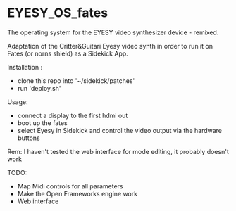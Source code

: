 # EYESY_OS_fates

The operating system for the EYESY video synthesizer device - remixed.

Adaptation of the Critter&Guitari Eyesy video synth in order to run it on Fates (or norns shield) as a Sidekick App.

Installation :
 - clone this repo into '~/sidekick/patches'
 - run 'deploy.sh'
 
Usage:
 - connect a display to the first hdmi out
 - boot up the fates
 - select Eyesy in Sidekick and control the video output via the hardware buttons
 

Rem: I haven't tested the web interface for mode editing, it probably doesn't work

TODO:
- Map Midi controls for all parameters
- Make the Open Frameworks engine work
- Web interface
